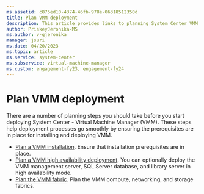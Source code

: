 ```yaml
---
ms.assetid: c875ed10-4374-46fb-978e-06318512350d
title: Plan VMM deployment
description: This article provides links to planning System Center VMM deployment
author: PriskeyJeronika-MS
ms.author: v-gjeronika
manager: jsuri
ms.date: 04/20/2023
ms.topic: article
ms.service: system-center
ms.subservice: virtual-machine-manager
ms.custom: engagement-fy23, engagement-fy24
---
```


# Plan VMM deployment



There are a number of planning steps you should take before you start deploying System Center - Virtual Machine Manager (VMM). These steps help deployment processes go smoothly by ensuring the prerequisites are in place for installing and deploying VMM.

-  [Plan a VMM installation](install.md). Ensure that installation prerequisites are in place.
-  [Plan a VMM high availability deployment](~/vmm/plan-ha-install.md). You can optionally deploy the VMM management server, SQL Server database, and library server in high availability mode.
-  [Plan the VMM fabric](~/vmm/overview.md). Plan the VMM compute, networking, and storage fabrics.
